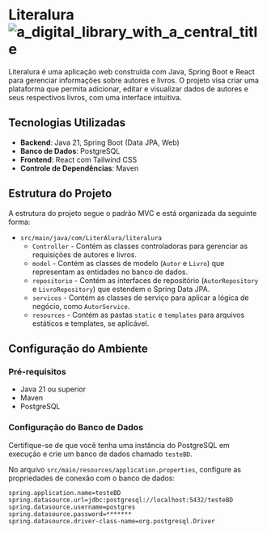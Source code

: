 



# Literalura![a_digital_library_with_a_central_title](https://github.com/user-attachments/assets/349d933f-d8c2-4361-8199-e396952edc02)


Literalura é uma aplicação web construída com Java, Spring Boot e React para gerenciar informações sobre autores e livros. O projeto visa criar uma plataforma que permita adicionar, editar e visualizar dados de autores e seus respectivos livros, com uma interface intuitiva.

## Tecnologias Utilizadas

- **Backend**: Java 21, Spring Boot (Data JPA, Web)
- **Banco de Dados**: PostgreSQL
- **Frontend**: React com Tailwind CSS
- **Controle de Dependências**: Maven

## Estrutura do Projeto

A estrutura do projeto segue o padrão MVC e está organizada da seguinte forma:

- `src/main/java/com/LiterAlura/literalura`
  - `Controller` - Contém as classes controladoras para gerenciar as requisições de autores e livros.
  - `model` - Contém as classes de modelo (`Autor` e `Livro`) que representam as entidades no banco de dados.
  - `repositorio` - Contém as interfaces de repositório (`AutorRepository` e `LivroRepository`) que estendem o Spring Data JPA.
  - `servicos` - Contém as classes de serviço para aplicar a lógica de negócio, como `AutorService`.
  - `resources` - Contém as pastas `static` e `templates` para arquivos estáticos e templates, se aplicável.

## Configuração do Ambiente

### Pré-requisitos

- Java 21 ou superior
- Maven
- PostgreSQL


### Configuração do Banco de Dados

Certifique-se de que você tenha uma instância do PostgreSQL em execução e crie um banco de dados chamado `testeBD`. 

No arquivo `src/main/resources/application.properties`, configure as propriedades de conexão com o banco de dados:

```properties
spring.application.name=testeBD
spring.datasource.url=jdbc:postgresql://localhost:5432/testeBD
spring.datasource.username=postgres
spring.datasource.password=*******
spring.datasource.driver-class-name=org.postgresql.Driver

